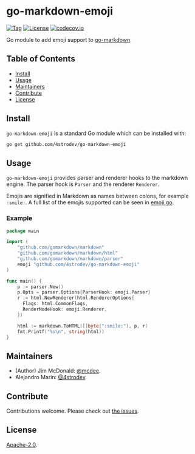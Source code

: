 # go-markdown-emoji

[![Tag](https://img.shields.io/github/tag/4strodev/go-markdown-emoji.svg)](https://github.com/4strodev/go-markdown-emoji/releases/)
[![License](https://img.shields.io/github/license/4strodev/go-markdown-emoji.svg)](LICENSE)
[![codecov.io](https://img.shields.io/codecov/c/github/4strodev/go-markdown-emoji.svg)](https://codecov.io/github/4strodev/go-markdown-emoji)

Go module to add emoji support to [go-markdown](https://github.com/gomarkdown/markdown).


## Table of Contents

- [Install](#install)
- [Usage](#usage)
- [Maintainers](#maintainers)
- [Contribute](#contribute)
- [License](#license)

## Install

`go-markdown-emoji` is a standard Go module which can be installed with:

```sh
go get github.com/4strodev/go-markdown-emoji
```

## Usage

`go-markdown-emoji` provides parser and renderer hooks to the markdown engine.  The parser hook is `Parser` and the renderer `Renderer`.

Emojis are signified in Markdown as names between colons, for example `:smile:`.  A full list of the emojis supported can be seen in [emoji.go](https://github.com/4strodev/go-markdown-emoji/blob/master/emoji.go).

### Example

```go
package main

import (
    "github.com/gomarkdown/markdown"
    "github.com/gomarkdown/markdown/html"
    "github.com/gomarkdown/markdown/parser"
    emoji "github.com/4strodev/go-markdown-emoji"
)

func main() {
    p := parser.New()
    p.Opts = parser.Options{ParserHook: emoji.Parser}
    r := html.NewRenderer(html.RendererOptions{
      Flags: html.CommonFlags,
      RenderNodeHook: emoji.Renderer,
    })

    html := markdown.ToHTML([]byte(":smile:"), p, r)
    fmt.Printf("%s\n", string(html))
}
```

## Maintainers
- (Author) Jim McDonald: [@mcdee](https://github.com/mcdee).
- Alejandro Marin: [@4strodev](https://github.com/4strodev).

## Contribute

Contributions welcome. Please check out [the issues](https://github.com/4strodev/go-markdown-emoji/issues).

## License

[Apache-2.0](LICENSE).
